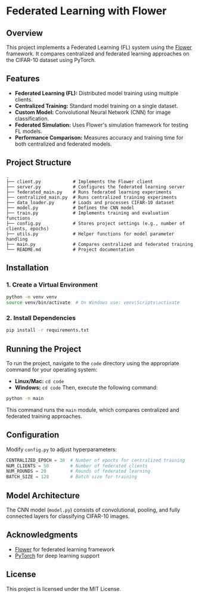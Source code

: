 # Federated Learning with Flower

## Overview
This project implements a Federated Learning (FL) system using the [Flower](https://flower.ai) framework. It compares centralized and federated learning approaches on the CIFAR-10 dataset using PyTorch.

## Features
- **Federated Learning (FL):** Distributed model training using multiple clients.
- **Centralized Training:** Standard model training on a single dataset.
- **Custom Model:** Convolutional Neural Network (CNN) for image classification.
- **Federated Simulation:** Uses Flower's simulation framework for testing FL models.
- **Performance Comparison:** Measures accuracy and training time for both centralized and federated models.

## Project Structure
```
.
├── client.py            # Implements the Flower client
├── server.py            # Configures the federated learning server
├── federated_main.py    # Runs federated learning experiments
├── centralized_main.py  # Runs centralized training experiments
├── data_loader.py       # Loads and processes CIFAR-10 dataset
├── model.py             # Defines the CNN model
├── train.py             # Implements training and evaluation functions
├── config.py            # Stores project settings (e.g., number of clients, epochs)
├── utils.py             # Helper functions for model parameter handling
├── main.py              # Compares centralized and federated training
└── README.md            # Project documentation
```

## Installation
### 1. Create a Virtual Environment
```bash
python -m venv venv
source venv/bin/activate  # On Windows use: venv\Scripts\activate
```

### 2. Install Dependencies
```bash
pip install -r requirements.txt
```

## Running the Project
To run the project, navigate to the `code` directory using the appropriate command for your operating system:
- **Linux/Mac:** `cd code`
- **Windows:** `cd code`
Then, execute the following command:
```bash
python -m main
```
This command runs the `main` module, which compares centralized and federated training approaches.

## Configuration
Modify `config.py` to adjust hyperparameters:
```python
CENTRALIZED_EPOCH = 30  # Number of epochs for centralized training
NUM_CLIENTS = 50        # Number of federated clients
NUM_ROUNDS = 20         # Rounds of federated learning
BATCH_SIZE = 128        # Batch size for training
```

## Model Architecture
The CNN model (`model.py`) consists of convolutional, pooling, and fully connected layers for classifying CIFAR-10 images.

## Acknowledgments
- [Flower](https://flower.ai) for federated learning framework
- [PyTorch](https://pytorch.org/) for deep learning support

## License
This project is licensed under the MIT License.


